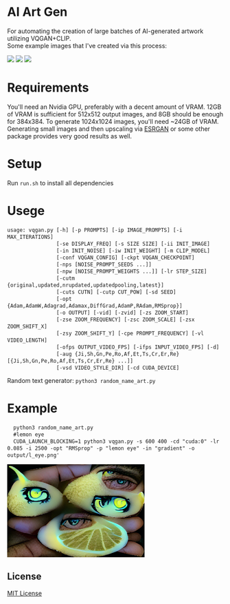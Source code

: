 # AI Art Gen
For automating the creation of large batches of AI-generated artwork utilizing VQGAN+CLIP.  
Some example images that I've created via this process:  

<img src="e1.png" width="320">
<img src="e2.png" width="320">
<img src="e3.png" width="320">

# Requirements

You'll need an Nvidia GPU, preferably with a decent amount of VRAM. 12GB of VRAM is sufficient for 512x512 output images, and 8GB should be enough for 384x384. To generate 1024x1024 images, you'll need ~24GB of VRAM. Generating small images and then upscaling via [ESRGAN](https://github.com/xinntao/Real-ESRGAN) or some other package provides very good results as well.

# Setup

Run `run.sh` to install all dependencies

# Usege

```
usage: vqgan.py [-h] [-p PROMPTS] [-ip IMAGE_PROMPTS] [-i MAX_ITERATIONS]
                [-se DISPLAY_FREQ] [-s SIZE SIZE] [-ii INIT_IMAGE]
                [-in INIT_NOISE] [-iw INIT_WEIGHT] [-m CLIP_MODEL]
                [-conf VQGAN_CONFIG] [-ckpt VQGAN_CHECKPOINT]
                [-nps [NOISE_PROMPT_SEEDS ...]]
                [-npw [NOISE_PROMPT_WEIGHTS ...]] [-lr STEP_SIZE]
                [-cutm {original,updated,nrupdated,updatedpooling,latest}]
                [-cuts CUTN] [-cutp CUT_POW] [-sd SEED]
                [-opt {Adam,AdamW,Adagrad,Adamax,DiffGrad,AdamP,RAdam,RMSprop}]
                [-o OUTPUT] [-vid] [-zvid] [-zs ZOOM_START]
                [-zse ZOOM_FREQUENCY] [-zsc ZOOM_SCALE] [-zsx ZOOM_SHIFT_X]
                [-zsy ZOOM_SHIFT_Y] [-cpe PROMPT_FREQUENCY] [-vl VIDEO_LENGTH]
                [-ofps OUTPUT_VIDEO_FPS] [-ifps INPUT_VIDEO_FPS] [-d]
                [-aug {Ji,Sh,Gn,Pe,Ro,Af,Et,Ts,Cr,Er,Re} [{Ji,Sh,Gn,Pe,Ro,Af,Et,Ts,Cr,Er,Re} ...]]
                [-vsd VIDEO_STYLE_DIR] [-cd CUDA_DEVICE]
```

Random text generator: `python3 random_name_art.py`

# Example
```
  python3 random_name_art.py
  #lemon eye
  CUDA_LAUNCH_BLOCKING=1 python3 vqgan.py -s 600 400 -cd "cuda:0" -lr 0.085 -i 2500 -opt "RMSprop" -p "lemon eye" -in "gradient" -o output/l_eye.png'
```
<img src="l_eye.png" width="320">

## License
[MIT License](http://en.wikipedia.org/wiki/MIT_License)
